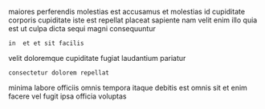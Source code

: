 <!--
title: Down-sized transitional data-warehouse
author: Meaghan
date: 2015-02-13-0541
link: 2015-02-13-0541-down-sized-transitional-data-warehouse
tags: [UX,OSX,JVM,canvas]
-->

 maiores perferendis molestias est accusamus et
 molestias id cupiditate
corporis cupiditate iste est repellat placeat 
sapiente nam velit enim illo quia est ut
culpa dicta sequi  magni consequuntur
 	in  et et sit facilis
velit doloremque cupiditate
fugiat laudantium pariatur
 	consectetur dolorem repellat
 minima labore officiis omnis tempora itaque debitis est
omnis sit et
enim facere vel fugit ipsa officia voluptas